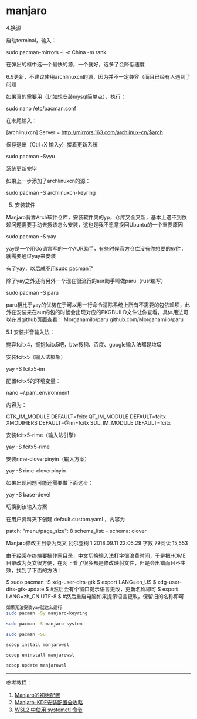 # manjaro


4.换源

启动terminal，输入：

sudo pacman-mirrors -i -c China -m rank

在弹出的框中选一个最快的源，一个就好，选多了会降低速度

6.9更新，不建议使用archlinuxcn的源，因为并不一定兼容（而且已经有人遇到了问题

如果真的需要用（比如想安装mysql简单点），执行：

sudo nano /etc/pacman.conf

在末尾输入：

[archlinuxcn]
Server = http://mirrors.163.com/archlinux-cn/$arch

保存退出（Ctrl+X 输入y）接着更新系统

sudo pacman -Syyu

系统更新完毕

如果上一步添加了archlinuxcn的源：

sudo pacman -S archlinuxcn-keyring

5. 安装软件

Manjaro背靠Arch软件仓库，安装软件爽的yp，仓库又全又新，基本上遇不到依赖问题需要手动去搜该怎么安装，这也是我不愿意换回Ubuntu的一个重要原因

sudo pacman -S yay

yay是一个用Go语言写的一个AUR助手，有些时候官方仓库没有你想要的软件，就需要通过yay来安装

有了yay，以后就不用sudo pacman了

除了yay之外还有另外一个现在很流行的aur助手叫做paru（rust编写）

sudo pacman -S paru

paru相比于yay的优势在于可以用一行命令清除系统上所有不需要的包依赖项，此外在安装来在aur的包的时候会出现对应的PKGBUILD文件让你查看，具体用法可以在其github页面查看：
Morganamilo/paru​
github.com/Morganamilo/paru

5.1 安装拼音输入法：

抛弃fcitx4，拥抱fcitx5吧，btw搜狗、百度、google输入法都是垃圾

安装fcitx5（输入法框架）

yay -S fcitx5-im

配置fcitx5的环境变量：

nano ~/.pam_environment

内容为：

GTK_IM_MODULE DEFAULT=fcitx
QT_IM_MODULE  DEFAULT=fcitx
XMODIFIERS    DEFAULT=\@im=fcitx
SDL_IM_MODULE DEFAULT=fcitx

安装fcitx5-rime（输入法引擎）

yay -S fcitx5-rime

安装rime-cloverpinyin（输入方案）

yay -S rime-cloverpinyin

如果出现问题可能还需要做下面这步：

yay -S base-devel


切换到该输入方案

在用户资料夹下创建 default.custom.yaml ，内容为

patch:
  "menu/page_size": 8
  schema_list:
    - schema: clover



Manjaro修改主目录为英文
瓦尔登树
1
2018.09.11 22:05:29
字数 79阅读 15,553

由于经常在终端要操作家目录，中文切换输入法打字很浪费时间，于是把HOME目录改为英文很方便，在网上看了很多都是修改映射文件，但是会出错而且不生效，找到了下面的方法：

$ sudo pacman -S xdg-user-dirs-gtk
$ export LANG=en_US
$ xdg-user-dirs-gtk-update
$ #然后会有个窗口提示语言更改，更新名称即可
$ export LANG=zh_CN.UTF-8
$ #然后重启电脑如果提示语言更改，保留旧的名称即可


```zsh
如果无法安装yay就这么运行
sudo pacman -Sy manjaro-keyring

sudo pacman -S manjaro-system

sudo pacman -Su
```

```
scoop install manjarowsl

scoop uninstall manjarowsl

scoop update manjarowsl

```



---
参考教程：
1. [Manjaro的初始配置](https://zhuanlan.zhihu.com/p/343125473)
2. [Manjaro-KDE安装配置全攻略](https://zhuanlan.zhihu.com/p/114296129)
3. [WSL2 中使用 systemctl 命令](https://www.isolves.com/it/qt/2020-12-10/34360.html)



